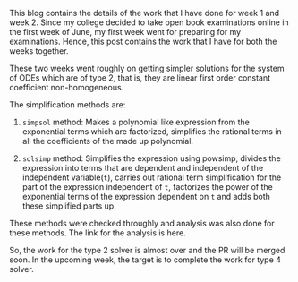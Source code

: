 This blog contains the details of the work that I have done for week 1 and week 2. Since my college decided to take open book examinations online in the first week of June, my first week went for preparing for my examinations. Hence, this post contains the work that I have for both the weeks together.

These two weeks went roughly on getting simpler solutions for the system of ODEs which are of type 2, that is, they are linear first order constant coefficient non-homogeneous. 

The simplification methods are:

1. ```simpsol``` method: Makes a polynomial like expression from the exponential terms which are factorized, simplifies the rational terms in all the coefficients of the made up polynomial.

2. ```solsimp``` method: Simplifies the expression using powsimp, divides the expression into terms that are dependent and independent of the independent variable(`t`), carries out rational term simplification for the part of the expression independent of `t`, factorizes the power of the exponential terms of the expression dependent on `t` and adds both these simplified parts up.

These methods were checked throughly and analysis was also done for these methods. The link for the analysis is here. 

So, the work for the type 2 solver is almost over and the PR will be merged soon. In the upcoming week, the target is to complete the work for type 4 solver.
